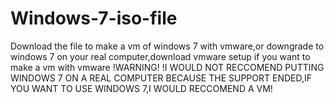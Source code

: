 # Windows-7-iso-file 
Download the file to make a vm of windows 7 with vmware,or downgrade to windows 7 on your real computer,download vmware setup if you want to make a vm with vmware !WARNING! !I WOULD NOT RECCOMEND PUTTING WINDOWS 7 ON A REAL COMPUTER BECAUSE THE SUPPORT ENDED,IF YOU WANT TO USE WINDOWS 7,I WOULD RECCOMEND A VM!

